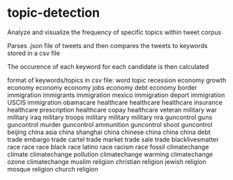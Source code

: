 # topic-detection
Analyze and visualize the frequency of specific topics within tweet corpus

Parses .json file of tweets and then compares the tweets to keywords stored in a csv file 

The occurence of each keyword for each candidate is then calculated 

format of keywords/topics in csv file: 
word	topic
recession	economy
growth	economy
economy	economy
jobs	economy
debt	economy
border	immigration
immigrants	immigration
mexico	immigration
deport	immigration
USCIS	immigration
obamacare	healthcare
healthcare	healthcare
insurance	healthcare
prescription	healthcare
copay	healthcare
veteran	military
war	military
iraq	military
troops	military
military	military
nra	guncontrol
guns	guncontrol
murder	guncontrol
ammunition	guncontrol
shoot	guncontrol
beijing	china
asia	china
shanghai	china
chinese	china
china	china
debt	trade
embargo	trade
cartel	trade
market	trade
sale	trade
blacklivesmatter	race
race	race
black	race
latino	race
racism	race
fossil	climatechange
climate	climatechange
pollution	climatechange
warming	climatechange
ozone	climatechange
muslim	religion
christian	religion
jewish	religion
mosque	religion
church	religion
